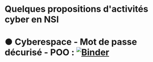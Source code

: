 # Quelques propositions d'activités cyber en NSI

# ● Cyberespace - Mot de passe décurisé - POO : [![Binder](https://mybinder.org/badge_logo.svg)](https://mybinder.org/v2/gh/niugerfl/cyber_activites/HEAD?urlpath=%2Fnotebooks%2Fcyberespace%2Fcyberespace.ipynb)


